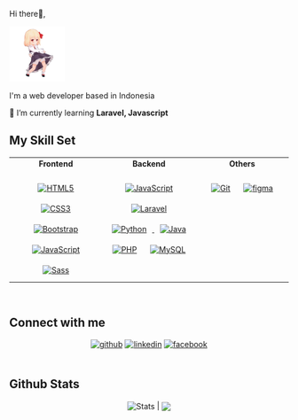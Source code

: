 <p align="left">Hi there👋,</p>
<img src="https://github.com/KahfiSmith/KahfiSmith/blob/main/anime-flex.gif" width="100">
<p align="left">I'm a web developer based in Indonesia</p>

🌱 I’m currently learning **Laravel, Javascript**

## My Skill Set 
<div align="center">
<table><tr><td valign="top" width="33%">

<div align="center">
<strong>Frontend</strong>
</div>

<br>
<div align="center">  
<a href="https://en.wikipedia.org/wiki/HTML5" target="_blank"><img style="margin: 10px" src="https://profilinator.rishav.dev/skills-assets/html5-original-wordmark.svg" alt="HTML5" height="50" /></a>  
<a href="https://www.w3schools.com/css/" target="_blank"><img style="margin: 10px" src="https://profilinator.rishav.dev/skills-assets/css3-original-wordmark.svg" alt="CSS3" height="50" /></a>  
<a href="https://getbootstrap.com/docs/3.4/javascript/" target="_blank"><img style="margin: 10px" src="https://profilinator.rishav.dev/skills-assets/bootstrap-plain.svg" alt="Bootstrap" height="50" /></a>
<a href="https://www.javascript.com/" target="_blank"><img style="margin: 10px" src="https://profilinator.rishav.dev/skills-assets/javascript-original.svg" alt="JavaScript" height="50" /></a>   
<a href="https://sass-lang.com/" target="_blank"><img style="margin: 10px" src="https://profilinator.rishav.dev/skills-assets/sass-original.svg" alt="Sass" height="50" /></a>  
</div>

</td><td valign="top" width="33%">

<div align="center">
<strong>Backend</strong>
</div> 

<br>
<div align="center"> 
<a href="https://www.javascript.com/" target="_blank"><img style="margin: 10px" src="https://profilinator.rishav.dev/skills-assets/javascript-original.svg" alt="JavaScript" height="50" /></a>  
<a href="https://laravel.com/" target="_blank"><img style="margin: 10px" src="https://profilinator.rishav.dev/skills-assets/laravel-plain-wordmark.svg" alt="Laravel" height="50" /></a>  
<a href="https://www.python.org" target="_blank"> <img style="margin: 10px" src="https://profilinator.rishav.dev/skills-assets/python-original.svg" alt="Python" height="50" />  </a> 
<a href="https://www.java.com/" target="_blank"><img style="margin: 10px" src="https://profilinator.rishav.dev/skills-assets/java-original-wordmark.svg" alt="Java" height="50" /></a>  
<a href="https://www.php.net/" target="_blank"><img style="margin: 10px" src="https://profilinator.rishav.dev/skills-assets/php-original.svg" alt="PHP" height="50" /></a> 
<a href="https://www.mysql.com/" target="_blank"><img style="margin: 10px" src="https://profilinator.rishav.dev/skills-assets/mysql-original-wordmark.svg" alt="MySQL" height="50" /></a>  
</div>

</td><td valign="top" width="33%">

<div align="center">
<strong>Others</strong> 
</div>

<br>
<div align="center">
<a href="https://github.com/" target="_blank"><img style="margin: 10px" src="https://profilinator.rishav.dev/skills-assets/git-scm-icon.svg" alt="Git" height="50" /></a>  
<a href="https://www.figma.com/" target="_blank" rel="noreferrer"> <img style="margin: 10px" src="https://www.vectorlogo.zone/logos/figma/figma-icon.svg" alt="figma" height="50"/> </a>
</div>

</td></tr></table>
</div>
<br> 

## Connect with me  
<div align="center">
<a href="https://github.com/KahfiSmith" target="_blank">
<img src=https://img.shields.io/badge/github-%2324292e.svg?&style=for-the-badge&logo=github&logoColor=white alt=github style="margin-bottom: 5px;" /></a>
<a href="https://www.linkedin.com/in/mohamad-al-kahfi-b48107271/" target="_blank">
<img src=https://img.shields.io/badge/linkedin-%231E77B5.svg?&style=for-the-badge&logo=linkedin&logoColor=white alt=linkedin style="margin-bottom: 5px;" /></a>
<a href="https://www.facebook.com/profile.php?id=100028652941985" target="_blank">
<img src=https://img.shields.io/badge/facebook-%232E87FB.svg?&style=for-the-badge&logo=facebook&logoColor=white alt=facebook style="margin-bottom: 5px;" /></a>  
</div>  

<br>

## Github Stats  
<div align="center">
<img align="center" src="https://github-readme-stats.vercel.app/api?username=kahfismith&show_icons=true&include_all_commits=true&theme=buefy&hide_border=true" alt="Stats" /> | <img align="center" src="https://github-readme-stats.vercel.app/api/top-langs/?username=kahfismith&layout=compact&theme=buefy&hide_border=true" />
</div>

